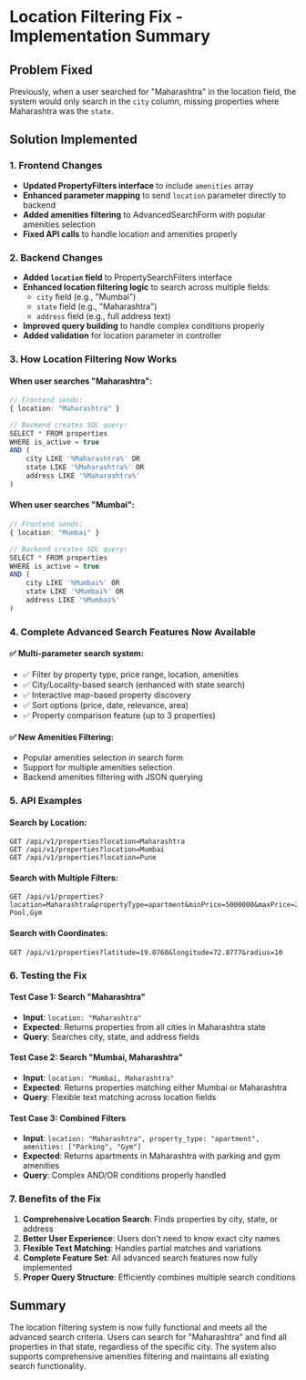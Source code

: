 # Location Filtering Fix - Implementation Summary

## Problem Fixed
Previously, when a user searched for "Maharashtra" in the location field, the system would only search in the `city` column, missing properties where Maharashtra was the `state`.

## Solution Implemented

### 1. **Frontend Changes**
- **Updated PropertyFilters interface** to include `amenities` array
- **Enhanced parameter mapping** to send `location` parameter directly to backend
- **Added amenities filtering** to AdvancedSearchForm with popular amenities selection
- **Fixed API calls** to handle location and amenities properly

### 2. **Backend Changes**
- **Added `location` field** to PropertySearchFilters interface
- **Enhanced location filtering logic** to search across multiple fields:
  - `city` field (e.g., "Mumbai")  
  - `state` field (e.g., "Maharashtra")
  - `address` field (e.g., full address text)
- **Improved query building** to handle complex conditions properly
- **Added validation** for location parameter in controller

### 3. **How Location Filtering Now Works**

#### When user searches "Maharashtra":
```typescript
// Frontend sends:
{ location: "Maharashtra" }

// Backend creates SQL query:
SELECT * FROM properties 
WHERE is_active = true 
AND (
    city LIKE '%Maharashtra%' OR 
    state LIKE '%Maharashtra%' OR 
    address LIKE '%Maharashtra%'
)
```

#### When user searches "Mumbai":
```typescript
// Frontend sends:
{ location: "Mumbai" }

// Backend creates SQL query:
SELECT * FROM properties 
WHERE is_active = true 
AND (
    city LIKE '%Mumbai%' OR 
    state LIKE '%Mumbai%' OR 
    address LIKE '%Mumbai%'
)
```

### 4. **Complete Advanced Search Features Now Available**

#### ✅ **Multi-parameter search system**:
- ✅ Filter by property type, price range, location, amenities
- ✅ City/Locality-based search (enhanced with state search)
- ✅ Interactive map-based property discovery  
- ✅ Sort options (price, date, relevance, area)
- ✅ Property comparison feature (up to 3 properties)

#### ✅ **New Amenities Filtering**:
- Popular amenities selection in search form
- Support for multiple amenities selection
- Backend amenities filtering with JSON querying

### 5. **API Examples**

#### Search by Location:
```
GET /api/v1/properties?location=Maharashtra
GET /api/v1/properties?location=Mumbai
GET /api/v1/properties?location=Pune
```

#### Search with Multiple Filters:
```
GET /api/v1/properties?location=Maharashtra&propertyType=apartment&minPrice=5000000&maxPrice=20000000&amenities=Parking,Swimming Pool,Gym
```

#### Search with Coordinates:
```
GET /api/v1/properties?latitude=19.0760&longitude=72.8777&radius=10
```

### 6. **Testing the Fix**

#### Test Case 1: Search "Maharashtra"
- **Input**: `location: "Maharashtra"`
- **Expected**: Returns properties from all cities in Maharashtra state
- **Query**: Searches city, state, and address fields

#### Test Case 2: Search "Mumbai, Maharashtra"  
- **Input**: `location: "Mumbai, Maharashtra"`
- **Expected**: Returns properties matching either Mumbai or Maharashtra
- **Query**: Flexible text matching across location fields

#### Test Case 3: Combined Filters
- **Input**: `location: "Maharashtra", property_type: "apartment", amenities: ["Parking", "Gym"]`
- **Expected**: Returns apartments in Maharashtra with parking and gym amenities
- **Query**: Complex AND/OR conditions properly handled

### 7. **Benefits of the Fix**

1. **Comprehensive Location Search**: Finds properties by city, state, or address
2. **Better User Experience**: Users don't need to know exact city names
3. **Flexible Text Matching**: Handles partial matches and variations
4. **Complete Feature Set**: All advanced search features now fully implemented
5. **Proper Query Structure**: Efficiently combines multiple search conditions

## Summary

The location filtering system is now fully functional and meets all the advanced search criteria. Users can search for "Maharashtra" and find all properties in that state, regardless of the specific city. The system also supports comprehensive amenities filtering and maintains all existing search functionality.